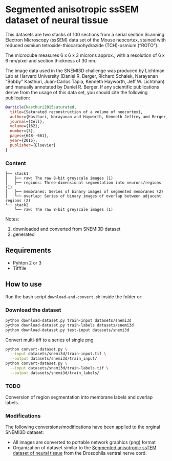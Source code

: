 # Segmented anisotropic ssSEM dataset of neural tissue

This datasets are two stacks of 100 sections from a serial section Scanning Electron Microscopy (ssSEM) data set of the Mouse neocortex, stained with reduced osmium tetroxide-thiocarbohydrazide (TCH)-osmium (“ROTO”).

The microcube measures 6 x 6 x 3 microns approx., with a resolution of 6 x 6 nm/pixel and section thickness of 30 nm.


The image data used in the SNEMI3D challenge was produced by Lichtman Lab at Harvard University (Daniel R. Berger, Richard Schalek, Narayanan "Bobby" Kasthuri, Juan-Carlos Tapia, Kenneth Hayworth, Jeff W. Lichtman) and manually annotated by Daniel R. Berger. If any scientific publications derive from the usage of this data set, you should cite the following publication:

```bibtex
@article{kasthuri2015saturated,
  title={Saturated reconstruction of a volume of neocortex},
  author={Kasthuri, Narayanan and Hayworth, Kenneth Jeffrey and Berger, Daniel Raimund and Schalek, Richard Lee and Conchello, Jos{\'e} Angel and Knowles-Barley, Seymour and Lee, Dongil and V{\'a}zquez-Reina, Amelio and Kaynig, Verena and Jones, Thouis Raymond and others},
  journal={Cell},
  volume={162},
  number={3},
  pages={648--661},
  year={2015},
  publisher={Elsevier}
}
```


### Content
  
```
├── stack1
│   ├── raw: The raw 8-bit greyscale images (1)
│   ├── regions: Three-dimensional segmentation into neurons/regions (1)
│   ├── membranes: Series of binary images of segmented membranes (2)
│   └── overlap: Series of binary images of overlap between adjacent regions (2)
└── stack2
    └── raw: The raw 8-bit greyscale images (1)
```

Notes:
1. downloaded and converted from SNEMI3D dataset
2. generated


## Requirements

- Pyhton 2 or 3
- Tifffile

## How to use

Run the bash script ```download-and-convert.sh``` inside the folder or:

### Download the dataset

```bash
python download-dataset.py train-input datasets/snemi3d
python download-dataset.py train-labels datasets/snemi3d
python download-dataset.py test-input datasets/snemi3d
```

Convert multi-tiff to a series of single png

```bash
python convert-dataset.py \
  --input datasets/snemi3d/train-input.tif \
  --output datasets/snemi3d/train_input/
python convert-dataset.py \
  --input datasets/snemi3d/train-labels.tif \
  --output datasets/snemi3d/train_labels/
```

### TODO

Conversion of region segmentation into membrane labels and overlap labels.

### Modifications

The following conversions/modifications have been applied to the orginal SNEMI3D dataset:
- All images are converted to portable network graphics (png) format
- Organization of dataset similar to the [Segmented anisotropic ssTEM dataset of neural tissue](https://github.com/tbullmann/groundtruth-drosophila-vnc) from the Drosophila ventral nerve cord.
